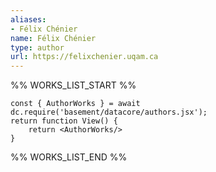 ```yaml
---
aliases:
- Félix Chénier
name: Félix Chénier
type: author
url: https://felixchenier.uqam.ca
---
```



%% WORKS_LIST_START %%

```datacorejsx
const { AuthorWorks } = await dc.require('basement/datacore/authors.jsx');
return function View() {
    return <AuthorWorks/>
}
```
%% WORKS_LIST_END %%